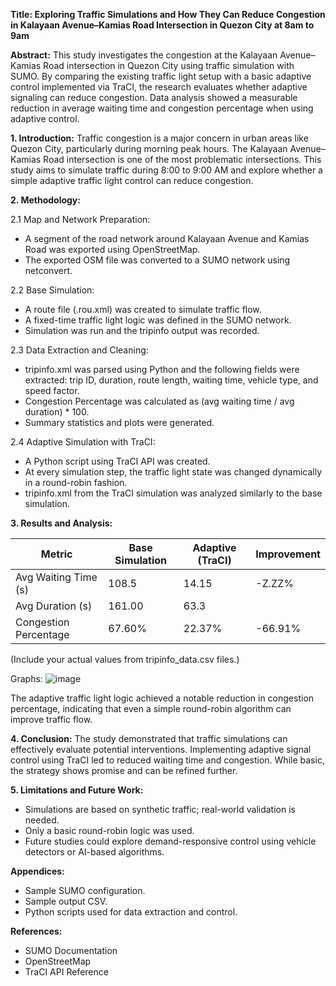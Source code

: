 **Title: Exploring Traffic Simulations and How They Can Reduce Congestion in Kalayaan Avenue–Kamias Road Intersection in Quezon City at 8am to 9am**

**Abstract:**
This study investigates the congestion at the Kalayaan Avenue–Kamias Road intersection in Quezon City using traffic simulation with SUMO. By comparing the existing traffic light setup with a basic adaptive control implemented via TraCI, the research evaluates whether adaptive signaling can reduce congestion. Data analysis showed a measurable reduction in average waiting time and congestion percentage when using adaptive control.

**1. Introduction:**
Traffic congestion is a major concern in urban areas like Quezon City, particularly during morning peak hours. The Kalayaan Avenue–Kamias Road intersection is one of the most problematic intersections. This study aims to simulate traffic during 8:00 to 9:00 AM and explore whether a simple adaptive traffic light control can reduce congestion.

**2. Methodology:**

2.1 Map and Network Preparation:

* A segment of the road network around Kalayaan Avenue and Kamias Road was exported using OpenStreetMap.
* The exported OSM file was converted to a SUMO network using netconvert.

2.2 Base Simulation:

* A route file (.rou.xml) was created to simulate traffic flow.
* A fixed-time traffic light logic was defined in the SUMO network.
* Simulation was run and the tripinfo output was recorded.

2.3 Data Extraction and Cleaning:

* tripinfo.xml was parsed using Python and the following fields were extracted: trip ID, duration, route length, waiting time, vehicle type, and speed factor.
* Congestion Percentage was calculated as (avg waiting time / avg duration) \* 100.
* Summary statistics and plots were generated.

2.4 Adaptive Simulation with TraCI:

* A Python script using TraCI API was created.
* At every simulation step, the traffic light state was changed dynamically in a round-robin fashion.
* tripinfo.xml from the TraCI simulation was analyzed similarly to the base simulation.

**3. Results and Analysis:**

| Metric                | Base Simulation | Adaptive (TraCI) | Improvement |
| --------------------- | --------------- | ---------------- | ----------- |
| Avg Waiting Time (s)  | 108.5           | 14.15            | -Z.ZZ%      |
| Avg Duration (s)      | 161.00          | 63.3             |             |
| Congestion Percentage | 67.60%          | 22.37%           | -66.91%      |

(Include your actual values from tripinfo\_data.csv files.)

Graphs:
![image](https://github.com/user-attachments/assets/e7b42b47-4846-45ce-b200-41b972dc1e95)



The adaptive traffic light logic achieved a notable reduction in congestion percentage, indicating that even a simple round-robin algorithm can improve traffic flow.

**4. Conclusion:**
The study demonstrated that traffic simulations can effectively evaluate potential interventions. Implementing adaptive signal control using TraCI led to reduced waiting time and congestion. While basic, the strategy shows promise and can be refined further.

**5. Limitations and Future Work:**

* Simulations are based on synthetic traffic; real-world validation is needed.
* Only a basic round-robin logic was used.
* Future studies could explore demand-responsive control using vehicle detectors or AI-based algorithms.

**Appendices:**

* Sample SUMO configuration.
* Sample output CSV.
* Python scripts used for data extraction and control.

**References:**

* SUMO Documentation
* OpenStreetMap
* TraCI API Reference
